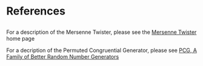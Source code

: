 # References

##

For a description of the Mersenne Twister, please see the [Mersenne Twister](http://www.math.sci.hiroshima-u.ac.jp/m-mat/MT/emt.html) home page

For a decription of the Permuted Congruential Generator, please see [PCG, A Family of Better Random Number Generators](https://www.pcg-random.org/index.html)
